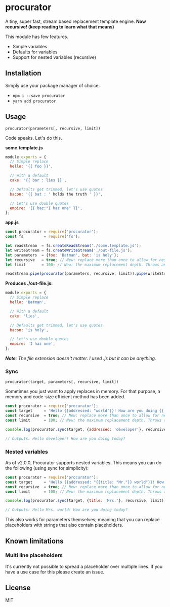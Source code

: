 # procurator

A tiny, super fast, stream based replacement template engine. **Now recursive! (keep reading to learn what that means)**

This module has few features.

* Simple variables
* Defaults for variables
* Support for nested variables (recursive)

## Installation

Simply use your package manager of choice.

* `npm i --save procurator`
* `yarn add procurator`

## Usage

`procurator(parameters[, recursive, limit])`

Code speaks. Let's do this.

**some.template.js**

```js
module.exports = {
  // Simple replace
  hello: '{{ foo }}',

  // With a default
  cake: '{{ bar : lies }}',

  // Defaults get trimmed, let's use quotes
  bacon: '{{ bat : ' holds the truth ' }}',

  // Let's use double quotes
  empire: '{{ baz:"I haz one" }}',
};
```

**app.js**

```js
const procurator = require('procurator');
const fs         = require('fs');

let readStream  = fs.createReadStream('./some.template.js');
let writeStream = fs.createWriteStream('./out-file.js');
let parameters  = {foo: 'Batman', bat: 'is holy'};
let recursive   = true; // New: replace more than once to allow for nested variables
let limit       = 100; // New: the maximum replacement depth. Throws an Error when reached.

readStream.pipe(procurator(parameters, recursive, limit)).pipe(writeStream);
```

**Produces ./out-file.js:**

```js
module.exports = {
  // Simple replace
  hello: 'Batman',

  // With a default
  cake: 'lies',

  // Defaults get trimmed, let's use quotes
  bacon: 'is holy',

  // Let's use double quotes
  empire: 'I haz one',
};
```

_**Note**: The file extension doesn't matter. I used .js but it can be anything._

### Sync

`procurator(target, parameters[, recursive, limit])`

Sometimes you just want to apply replaces in memory.
For that purpose, a memory and code-size efficient method has been added.

```js
const procurator = require('procurator');
const target     = 'Hello {{addressed: "world"}}! How are you doing {{ when: "today"}}?';
const recursive  = true; // New: replace more than once to allow for nested variables
const limit      = 100; // New: the maximum replacement depth. Throws an Error when reached.

console.log(procurator.sync(target, {addressed: 'developer'}, recursive, limit));

// Outputs: Hello developer! How are you doing today?
```

### Nested variables

As of v2.0.0, Procurator supports nested variables.
This means you can do the following (using sync for simplicity):

```js
const procurator = require('procurator');
const target     = 'Hello {{addressed: "{{title: "Mr."}} world"}}! How are you doing {{ when: "today" }}?';
const recursive  = true; // New: replace more than once to allow for nested variables
const limit      = 100; // New: the maximum replacement depth. Throws an Error when reached.

console.log(procurator.sync(target, {title: 'Mrs.'}, recursive, limit));

// Outputs: Hello Mrs. world! How are you doing today?
```

This also works for parameters themselves; 
meaning that you can replace placeholders with strings that also contain placeholders.

## Known limitations

### Multi line placeholders

It's currently not possible to spread a placeholder over multiple lines.
If you have a use case for this please create an issue.

## License

MIT
